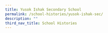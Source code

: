 ```yaml
---
title: Yusok Ishak Secondary School
permalink: /school-histories/yusok-ishak-sec/
description: ""
third_nav_title: School Histories
---
```


